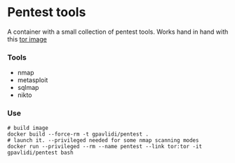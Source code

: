 # Pentest tools
A container with a small collection of pentest tools. Works hand in hand with this [tor image](https://github.com/gpavlidi/dockerfiles/tor)

### Tools

- nmap
- metasploit
- sqlmap
- nikto


### Use
```
# build image
docker build --force-rm -t gpavlidi/pentest .
# launch it. --privileged needed for some nmap scanning modes
docker run --privileged --rm --name pentest --link tor:tor -it gpavlidi/pentest bash
```